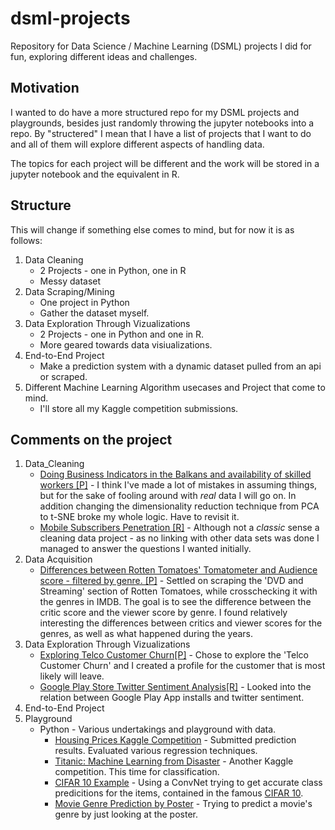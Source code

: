 # dsml-projects
Repository for Data Science / Machine Learning (DSML) projects I did for fun, exploring different ideas and challenges.

## Motivation 
I wanted to do have a more structured repo for my DSML projects and playgrounds, besides just randomly throwing the jupyter notebooks into a repo.
By "structered" I mean that I have a list of projects that I want to do and all of them will explore different aspects of handling data.

The topics for each project will be different and the work will be stored in a jupyter notebook and the equivalent in R.

## Structure
This will change if something else comes to mind, but for now it is as follows:
1. Data Cleaning
    * 2 Projects - one in Python, one in R
    * Messy dataset
2. Data Scraping/Mining
    * One project in Python
    * Gather the dataset myself.
3. Data Exploration Through Vizualizations
    * 2 Projects - one in Python and one in R.
    * More geared towards data visiualizations.
4. End-to-End Project
    * Make a prediction system with a dynamic dataset pulled from an api or scraped.
5. Different Machine Learning Algorithm usecases and Project that come to mind.
    * I'll store all my Kaggle competition submissions.

## Comments on the project
1. Data_Cleaning
    * [Doing Business Indicators in the Balkans and availability of skilled workers [P]](https://github.com/gsam1/dsml-projects/blob/master/1_Data_Cleaning/1_DC_Python_Project.ipynb) - I think I've made a lot of mistakes in assuming things, but for the sake of fooling around with *real* data I will go on. In addition changing the dimensionality reduction technique from PCA to t-SNE broke my whole logic. Have to revisit it.
    * [Mobile Subscribers Penetration [R]](https://github.com/gsam1/dsml-projects/blob/master/1_Data_Cleaning/1_DC_R_Project.ipynb) - Although not a *classic* sense a cleaning data project - as no linking with other data sets was done I managed to answer the questions I wanted initially.
2. Data Acquisition
    * [Differences between Rotten Tomatoes' Tomatometer and Audience score - filtered by genre. [P]](https://github.com/gsam1/dsml-projects/blob/master/2_Data_Acquisition/1_DA_Python_Project.ipynb) - Settled on scraping the 'DVD and Streaming' section of Rotten Tomatoes, while crosschecking it with the genres in IMDB. The goal is to see the difference between the critic score and the viewer score by genre. I found relatively interesting the differences between critics and viewer scores for the genres, as well as what happened during the years.
3. Data Exploration Through Vizualizations
    * [Exploring Telco Customer Churn[P]](https://github.com/gsam1/dsml-projects/blob/master/3_Data_Storytelling/1_DS_Python.ipynb) - Chose to explore the 'Telco Customer Churn' and I created a profile for the customer that is most likely will leave.
    * [Google Play Store Twitter Sentiment Analysis[R]](https://github.com/gsam1/dsml-projects/blob/master/3_Data_Storytelling/1_DS_R.ipynb) - Looked into the relation between Google Play App installs and twitter sentiment.
4. End-to-End Project
5. Playground
    * Python - Various undertakings and playground with data.
        * [Housing Prices Kaggle Competition](https://github.com/gsam1/dsml-projects/blob/master/5_Playground/House_Prices_Advanced_Regression_Techniques.ipynb) - Submitted prediction results. Evaluated various regression techniques.
        * [Titanic: Machine Learning from Disaster](https://github.com/gsam1/dsml-projects/blob/master/5_Playground/Titanic_Machine_Learning_from_Disaster.ipynb) - Another Kaggle competition. This time for classification.
        * [CIFAR 10 Example](https://github.com/gsam1/dsml-projects/blob/master/5_Playground/CIFAR10_Example.ipynb) - Using a ConvNet trying to get accurate class predicitions for the items, contained in the famous [CIFAR 10](https://www.cs.toronto.edu/~kriz/cifar.html).
        * [Movie Genre Prediction by Poster](https://github.com/gsam1/dsml-projects/blob/master/5_Playground/Movie_Genre_Prediction_by_Poster.ipynb) -  Trying to predict a movie's genre by just looking at the poster. 